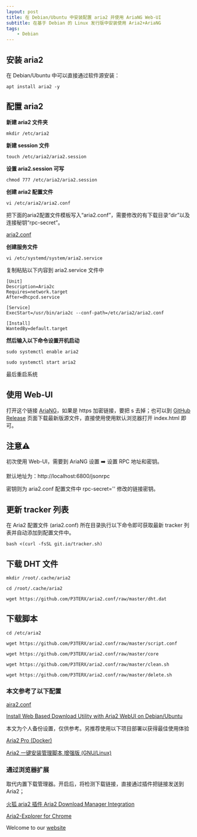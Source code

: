 ```yaml
---
layout: post
title: ﻿在 Debian/Ubuntu 中安装配置 aria2 并使用 AriaNG Web-UI
subtitle: 在基于 Debian 的 Linux 发行版中安装使用 Aria2+AriaNG
tags:
    - Debian
---
```



## 安装 aria2

在 Debian/Ubuntu 中可以直接通过软件源安装：
```
apt install aria2 -y
```
## 配置 aria2

**新建 aria2 文件夹**
```
mkdir /etc/aria2
```
**新建 session 文件**
```
touch /etc/aria2/aria2.session
```
**设置 aria2.session 可写**
```
chmod 777 /etc/aria2/aria2.session
```
**创建 aria2 配置文件**
```
vi /etc/aria2/aria2.conf
```   
把下面的aria2配置文件模板写入“aria2.conf”，需要修改的有下载目录“dir”以及连接秘钥“rpc-secret”。

[aria2.conf](https://github.com/huijingfei/AriaNg/releases/download/1.0/aria2.conf)

**创建服务文件**
```
vi /etc/systemd/system/aria2.service
```
复制粘贴以下内容到 aria2.service 文件中
```
[Unit]
Description=Aria2c
Requires=network.target
After=dhcpcd.service

[Service]
ExecStart=/usr/bin/aria2c --conf-path=/etc/aria2/aria2.conf

[Install]
WantedBy=default.target
```      
**然后输入以下命令设置开机启动**
```
sudo systemctl enable aria2

sudo systemctl start aria2
```
最后重启系统

## 使用 Web-UI

打开这个链接 [AriaNG](http://ariang.mayswind.net/latest/#!/downloading)，如果是 https 加密链接，要把 s 去掉；也可以到 [GitHub Release](https://github.com/mayswind/AriaNg) 页面下载最新版源文件，直接使用使用默认浏览器打开 index.html 即可。

## 注意⚠️

初次使用 Web-UI，需要到 AriaNG 设置 ➡️ 设置 RPC 地址和密钥。

默认地址为：http://localhost:6800/jsonrpc

密钥则为 aria2.conf 配置文件中 rpc-secret='' 修改的链接密钥。

## 更新 tracker 列表

在 Aria2 配置文件 (aria2.conf) 所在目录执行以下命令即可获取最新 tracker 列表并自动添加到配置文件中。
```
bash <(curl -fsSL git.io/tracker.sh)
```
## 下载 DHT 文件
```
mkdir /root/.cache/aria2

cd /root/.cache/aria2

wget https://github.com/P3TERX/aria2.conf/raw/master/dht.dat
```
## 下载脚本
```
cd /etc/aria2
      
wget https://github.com/P3TERX/aria2.conf/raw/master/script.conf

wget https://github.com/P3TERX/aria2.conf/raw/master/core

wget https://github.com/P3TERX/aria2.conf/raw/master/clean.sh

wget https://github.com/P3TERX/aria2.conf/raw/master/delete.sh
```      
### 本文参考了以下配置

[aira2.conf](https://github.com/P3TERX/aria2.conf)

[Install Web Based Download Utility with Aria2 WebUI on Debian/Ubuntu](https://i12bretro.github.io/tutorials/0254.html)

本文为个人备份设置，仅供参考。另推荐使用以下项目部署以获得最佳使用体验

[Aria2 Pro (Docker)](https://github.com/P3TERX/docker-aria2-pro)
    
[Aria2 一键安装管理脚本 增强版 (GNU/Linux)](https://github.com/P3TERX/aria2.sh)

### 通过浏览器扩展

取代内置下载管理器。开启后，将检测下载链接，直接通过插件把链接发送到 Aria2；

[火狐 aria2 插件 Aria2 Download Manager Integration](https://addons.mozilla.org/en-US/firefox/addon/aria2-integration/)

[Aria2-Explorer for Chrome](https://chromewebstore.google.com/detail/aria2-explorer/mpkodccbngfoacfalldjimigbofkhgjn?hl=en-US&utm_source=ext_sidebar)

Welcome to our [website](https://blog.tigress.cc/)
